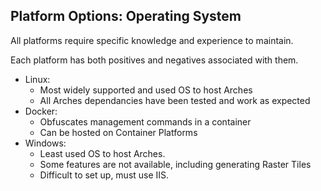 ## Platform Options: Operating System

All platforms require specific knowledge and experience to maintain. 

Each platform has both positives and negatives associated with them.

-   Linux:
    -   Most widely supported and used OS to host Arches
    -   All Arches dependancies have been tested and work as expected
-   Docker:
    -   Obfuscates management commands in a container
    -   Can be hosted on Container Platforms
-   Windows:
    -   Least used OS to host Arches.
    -   Some features are not available, including generating Raster Tiles
    -   Difficult to set up, must use IIS.
